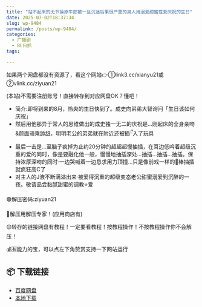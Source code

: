 ```yaml
---
title: "站不起来的无节操原牛郎被一旦沉迷后果很严重的男人用溺爱甜蜜性爱庆祝的生日"
date: 2025-07-02T18:37:34
slug: wp-9484
permalink: /posts/wp-9484/
categories:
  - 广播剧
  - BL日抓
tags:

---
```


如果两个网盘都没有资源了，看这个网站👉①link3.cc/xianyu21或②vlink.cc/ziyuan21

(本站)不需要注册账号！直接转存到对应网盘OK？懂吧！

*   简介:即将到来的8月，怜央的生日快到了。成史向弟弟大智询问「生日该如何庆祝」
*   然后用他那异于常人的思维做出的成史独一无二的庆祝是…刚起床的全身亲吻&颜面骑乘舔舐，明明老公的弟弟就在附近还被插ྀ入了玩具
*   最后一击是…至脑子疯掉为止约20分钟的超超超慢抽插，在耳边低吟着超级沉重的爱的同时，像是要融化他一般，慢慢地抽插深处…抽插…抽插…抽插。保持浓厚深吻的同时·一边哭喊着一边恳求用力顶撞…只是像前戏一样的🥩棒抽插就疯狂高C了
*   对主人的J液不断满溢出来·被爱得沉重的超级变态老公甜蜜溺爱到沉醉的一夜。敬请品尝黏腻甜蜜的调教⭐爱

🟢解压密码:ziyuan21

🔵解压用解压专家！(应用商店有)

🟡转存的链接网盘有教程！一定要看教程！按教程操作！不按教程操作你不会解压！

💰🈶能力的宝，可以点左下角赞赏支持一下网站运行

## 📦 下载链接
- [百度网盘](https://blziyuan21.com/pay-download/9484?key=887128089b&down_id=0)
- [本地下载](https://blziyuan21.com/pay-download/9484?key=887128089b&down_id=1)

